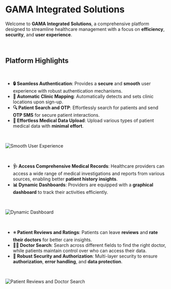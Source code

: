 # GAMA Integrated Solutions

Welcome to **GAMA Integrated Solutions**, a comprehensive platform designed to streamline healthcare management with a focus on **efficiency**, **security**, and **user experience**.

<br>

## Platform Highlights

<br>

- **🔒 Seamless Authentication**: Provides a **secure** and **smooth** user experience with robust authentication mechanisms.
- **📍 Automatic Clinic Mapping**: Automatically detects and sets clinic locations upon sign-up.
- **🔍 Patient Search and OTP**: Effortlessly search for patients and send **OTP SMS** for secure patient interactions.
- **📝 Effortless Medical Data Upload**: Upload various types of patient medical data with **minimal effort**.

<br>

![Smooth User Experience](https://github.com/user-attachments/assets/1c070c39-4596-466d-a1d4-c4ec6ea2bc9f)

<br>

- **🩺 Access Comprehensive Medical Records**: Healthcare providers can access a wide range of medical investigations and reports from various sources, enabling better **patient history insights**.
- **📊 Dynamic Dashboards**: Providers are equipped with a **graphical dashboard** to track their activities efficiently.

<br>

![Dynamic Dashboard](https://github.com/user-attachments/assets/d78a4bb6-07ae-4fd0-8778-ea0b231bf553)

<br>

- **⭐ Patient Reviews and Ratings**: Patients can leave **reviews** and **rate their doctors** for better care insights.
- **👨‍⚕️ Doctor Search**: Search across different fields to find the right doctor, while patients maintain control over who can access their data.
- **🔐 Robust Security and Authorization**: Multi-layer security to ensure **authorization**, **error handling**, and **data protection**.

<br>

![Patient Reviews and Doctor Search](https://github.com/user-attachments/assets/f034394a-90f9-454b-b746-bb164243a7f2)
